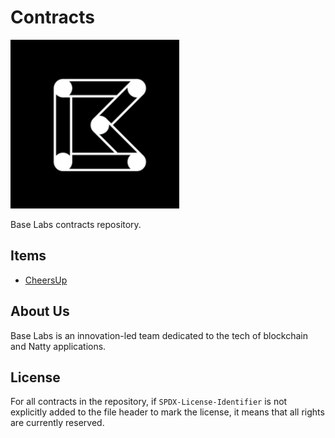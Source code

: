 # Contracts

![baselabs](./docs/images/baselabs.png)

Base Labs contracts repository.

## Items

* [CheersUp](./contracts/CheersUp)

## About Us
Base Labs is an innovation-led team dedicated to the tech of blockchain and Natty applications.

## License
For all contracts in the repository, if `SPDX-License-Identifier` is not explicitly added to the file header to mark the license, it means that all rights are currently reserved.
